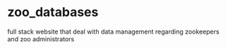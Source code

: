 # zoo_databases
full stack website that deal with data management regarding zookeepers and zoo administrators 
